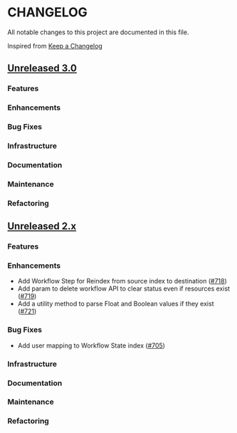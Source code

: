 # CHANGELOG
All notable changes to this project are documented in this file.

Inspired from [Keep a Changelog](https://keepachangelog.com/en/1.1.0/)

## [Unreleased 3.0](https://github.com/opensearch-project/flow-framework/compare/2.x...HEAD)
### Features
### Enhancements
### Bug Fixes
### Infrastructure
### Documentation
### Maintenance
### Refactoring

## [Unreleased 2.x](https://github.com/opensearch-project/flow-framework/compare/2.14...2.x)
### Features
### Enhancements
- Add Workflow Step for Reindex from source index to destination ([#718](https://github.com/opensearch-project/flow-framework/pull/718))
- Add param to delete workflow API to clear status even if resources exist ([#719](https://github.com/opensearch-project/flow-framework/pull/719))
- Add a utility method to parse Float and Boolean values if they exist ([#721](https://github.com/opensearch-project/flow-framework/pull/721))
### Bug Fixes
- Add user mapping to Workflow State index ([#705](https://github.com/opensearch-project/flow-framework/pull/705))

### Infrastructure
### Documentation
### Maintenance
### Refactoring
